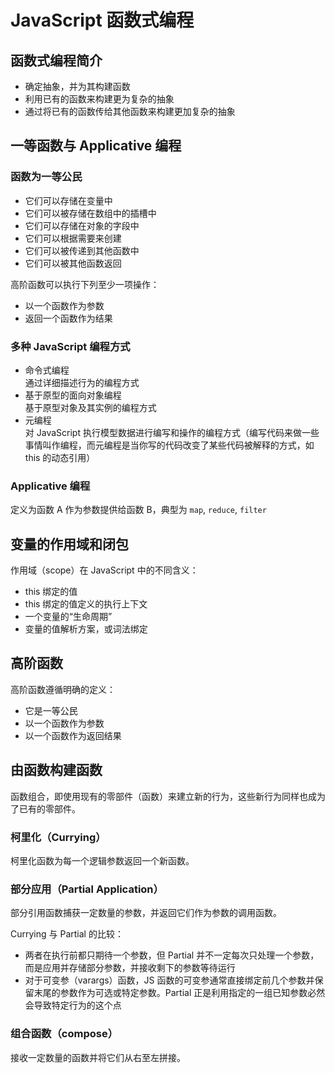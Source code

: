 # JavaScript 函数式编程

## 函数式编程简介

- 确定抽象，并为其构建函数
- 利用已有的函数来构建更为复杂的抽象
- 通过将已有的函数传给其他函数来构建更加复杂的抽象

## 一等函数与 Applicative 编程

### 函数为一等公民

- 它们可以存储在变量中
- 它们可以被存储在数组中的插槽中
- 它们可以存储在对象的字段中
- 它们可以根据需要来创建
- 它们可以被传递到其他函数中
- 它们可以被其他函数返回

高阶函数可以执行下列至少一项操作：

- 以一个函数作为参数
- 返回一个函数作为结果

### 多种 JavaScript 编程方式

- 命令式编程  
    通过详细描述行为的编程方式
- 基于原型的面向对象编程  
    基于原型对象及其实例的编程方式
- 元编程  
    对 JavaScript 执行模型数据进行编写和操作的编程方式（编写代码来做一些事情叫作编程，而元编程是当你写的代码改变了某些代码被解释的方式，如 this 的动态引用）

### Applicative 编程

定义为函数 A 作为参数提供给函数 B，典型为 `map`, `reduce`, `filter`

## 变量的作用域和闭包

作用域（scope）在 JavaScript  中的不同含义：

- this 绑定的值
- this 绑定的值定义的执行上下文
- 一个变量的“生命周期”
- 变量的值解析方案，或词法绑定


## 高阶函数

高阶函数遵循明确的定义：

- 它是一等公民
- 以一个函数作为参数
- 以一个函数作为返回结果

## 由函数构建函数

函数组合，即使用现有的零部件（函数）来建立新的行为，这些新行为同样也成为了已有的零部件。

### 柯里化（Currying）

柯里化函数为每一个逻辑参数返回一个新函数。

### 部分应用（Partial Application）

部分引用函数捕获一定数量的参数，并返回它们作为参数的调用函数。

Currying 与 Partial 的比较：

- 两者在执行前都只期待一个参数，但 Partial 并不一定每次只处理一个参数，而是应用并存储部分参数，并接收剩下的参数等待运行
- 对于可变参（varargs）函数，JS 函数的可变参通常直接绑定前几个参数并保留末尾的参数作为可选或特定参数。Partial 正是利用指定的一组已知参数必然会导致特定行为的这个点

### 组合函数（compose）

接收一定数量的函数并将它们从右至左拼接。